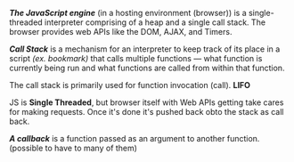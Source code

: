 ***The JavaScript engine***  (in a hosting environment (browser)) is a single-threaded interpreter comprising of a heap and a single call stack.
The browser provides web APIs like the DOM, AJAX, and Timers.

***Call Stack*** is a mechanism for an interpreter to keep track of its place in a script *(ex. bookmark)*
that calls multiple functions — what function is currently being run and what functions are called from within that function.

The call stack is primarily used for function invocation (call). **LIFO**

JS is **Single Threaded**, but browser itself with Web APIs getting take cares for making requests. Once it's done it's pushed back obto the stack as call back.

***A callback*** is a function passed as an argument to another function. (possible to have to many of them)